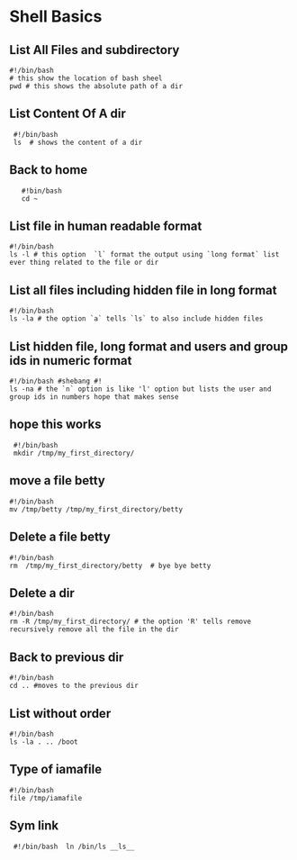 # Shell Basics

## List All Files and subdirectory 
 ```
 #!/bin/bash 
 # this show the location of bash sheel 
 pwd # this shows the absolute path of a dir
 ```

 ## List Content Of A dir 
 ```
  #!/bin/bash 
  ls  # shows the content of a dir
 ```

 ## Back to home 
 ``` 
    #!bin/bash 
    cd ~
 ```

 ## List file in human readable format 
 ``` 
 #!/bin/bash
 ls -l # this option  `l` format the output using `long format` list ever thing related to the file or dir 
 ```

 ## List all files including hidden file in long format 
 ``` 
 #!/bin/bash 
 ls -la # the option `a` tells `ls` to also include hidden files 
 ```

 ## List hidden file, long format and users and group ids in numeric format 
 ``` 
 #!/bin/bash #shebang #! 
 ls -na # the `n` option is like 'l' option but lists the user and group ids in numbers hope that makes sense 
 ``` 

## hope this works
``` 
 #!/bin/bash 
 mkdir /tmp/my_first_directory/
 ```

## move a file betty 
``` 
#!/bin/bash 
mv /tmp/betty /tmp/my_first_directory/betty 
```

## Delete a file betty 
``` 
#!/bin/bash 
rm  /tmp/my_first_directory/betty  # bye bye betty 
``` 

## Delete a dir 
``` 
#!/bin/bash 
rm -R /tmp/my_first_directory/ # the option 'R' tells remove recursively remove all the file in the dir 
```  

## Back to previous dir 
``` 
#!/bin/bash 
cd .. #moves to the previous dir 
``` 

## List without order 
``` 
#!/bin/bash 
ls -la . .. /boot 
```

## Type of iamafile 
```
#!/bin/bash 
file /tmp/iamafile 
```

## Sym link 
`` 
#!/bin/bash 
ln /bin/ls __ls__ 
``
